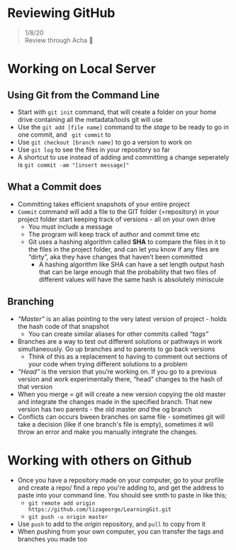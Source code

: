 # Reviewing GitHub

> 1/8/20  
> Review through Acha :yellow_heart:

# Working on Local Server

## Using Git from the Command Line
* Start with `git init` command, that will create a folder on your home drive containing all the metadata/tools git will use
* Use the `git add [file name]` command to the *stage* to be ready to go in one commit, and ` git commit` to 
* Use `git checkout [branch name]` to go a version to work on
* Use `git log` to see the files in your repository so far
* A shortcut to use instead of adding and committing a change seperately is `git commit -am "[insert message]"`

## What a Commit does
* Committing takes efficient snapshots of your entire project 
* `Commit` command will add a file to the GIT folder (=repository)  in your project folder start keeping track of versions - all on your own drive 
    * You must include a message
    * The program will keep track of author and commit time etc
    * Git uses a hashing algorithm called **SHA** to compare the files in it to the files in the project folder, and can let you know if any files are “dirty”, aka they have changes that haven’t been committed
        * A hashing algorithm like SHA can have a set length output hash that can be large enough that the probability that two files of different values will have the same hash is absolutely miniscule

## Branching
* *“Master”* is an alias pointing to the very latest version of project - holds the hash code of that snapshot
    * You can create similar aliases for other commits called *“tags”*
* Branches are a way to test out different solutions or pathways in work simultaneously. Go up branches and to parents to go back versions
    * Think of this as a replacement to having to comment out sections of your code when trying different solutions to a problem
* *“Head”* is the version that you’re working on. If you go to a previous version and work experimentally there, “head” changes to the hash of that version
* When you merge = git will create a new version copying the old master and integrate the changes made in the specified branch. That new version has two parents - the old master *and* the og branch 
* Conflicts can occurs bween branches on same file - sometimes git will take a decision (like if one branch's file is empty), sometimes it will throw an error and make you manually integrate the changes.

# Working with others on Github
* Once you have a repository made on your computer, go to your profile and create a repo/ find a repo you're adding to, and get the address to paste into your command line. You should see smth to paste in like this;
    * `git remote add origin https://github.com/lizageorge/LearningGit.git`
    * `git push -u origin master`
* Use `push` to add to the *origin* repository, and `pull` to copy from it
* When pushing from your own computer, you can transfer the tags and branches you made too


